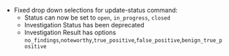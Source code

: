 * Fixed drop down selections for update-status command:
  * Status can now be set to `open`, `in_progress`, `closed`
  * Investigation Status has been deprecated
  * Investigation Result has options `no_findings`,`noteworthy`,`true_positive`,`false_positive`,`benign_true_positive`